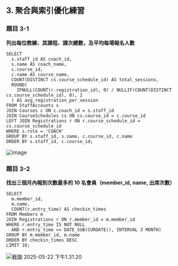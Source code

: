 ## 3. 聚合與索引優化練習
### 題目 3-1
**列出每位教練、其課程、課次總數，及平均每場報名人數**
```
SELECT
  s.staff_id AS coach_id,
  s.name AS coach_name,
  c.course_id,
  c.name AS course_name,
  COUNT(DISTINCT cs.course_schedule_id) AS total_sessions,
  ROUND(
    IFNULL(COUNT(r.registration_id), 0) / NULLIF(COUNT(DISTINCT cs.course_schedule_id), 0), 2
  ) AS avg_registration_per_session
FROM StaffAccounts s
JOIN Courses c ON c.coach_id = s.staff_id
JOIN CourseSchedules cs ON cs.course_id = c.course_id
LEFT JOIN Registrations r ON r.course_schedule_id = cs.course_schedule_id
WHERE s.role = 'COACH'
GROUP BY s.staff_id, s.name, c.course_id, c.name
ORDER BY s.staff_id, c.course_id;
```
![image](https://hackmd.io/_uploads/ry2q8VnWlx.png)

### 題目 3-2
**找出三個月內報到次數最多的 10 名會員（member_id, name, 出席次數）**
```
SELECT
  m.member_id,
  m.name,
  COUNT(r.entry_time) AS checkin_times
FROM Members m
JOIN Registrations r ON r.member_id = m.member_id
WHERE r.entry_time IS NOT NULL
  AND r.entry_time >= DATE_SUB(CURDATE(), INTERVAL 3 MONTH)
GROUP BY m.member_id, m.name
ORDER BY checkin_times DESC
LIMIT 10;
```
![截圖 2025-05-22 下午1.31.20](https://hackmd.io/_uploads/HJPhIN2ble.png)
